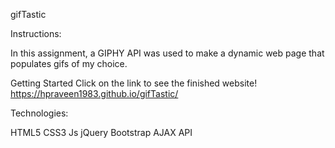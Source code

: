 gifTastic

Instructions:

In this assignment, a GIPHY API was used to make a dynamic web page that populates gifs of my choice. 

Getting Started
Click on the link to see the finished website!
https://hpraveen1983.github.io/gifTastic/


Technologies:

HTML5
CSS3
Js
jQuery
Bootstrap
AJAX
API